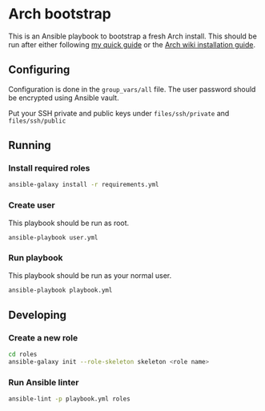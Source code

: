 # Arch bootstrap

This is an Ansible playbook to bootstrap a fresh Arch install. This should be run after either following [my quick guide](https://wiki.nas.reisub.io/tutorials/arch-install) or the [Arch wiki installation guide](https://wiki.archlinux.org/title/installation_guide).

## Configuring

Configuration is done in the `group_vars/all` file. The user password should be encrypted using Ansible vault.

Put your SSH private and public keys under `files/ssh/private` and `files/ssh/public`

## Running

### Install required roles

```bash
ansible-galaxy install -r requirements.yml
```

### Create user

This playbook should be run as root.

```bash
ansible-playbook user.yml
```

### Run playbook

This playbook should be run as your normal user.

```bash
ansible-playbook playbook.yml
```

## Developing

### Create a new role

```bash
cd roles
ansible-galaxy init --role-skeleton skeleton <role name>
```

### Run Ansible linter

```bash
ansible-lint -p playbook.yml roles
```
